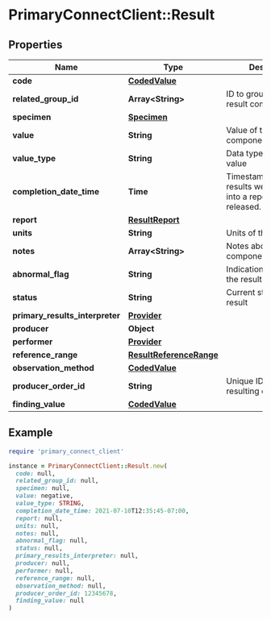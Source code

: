 # PrimaryConnectClient::Result

## Properties

| Name | Type | Description | Notes |
| ---- | ---- | ----------- | ----- |
| **code** | [**CodedValue**](CodedValue.md) |  | [optional] |
| **related_group_id** | **Array&lt;String&gt;** | ID to group separate result components | [optional] |
| **specimen** | [**Specimen**](Specimen.md) |  | [optional] |
| **value** | **String** | Value of the result component | [optional] |
| **value_type** | **String** | Data type for the result value | [optional] |
| **completion_date_time** | **Time** | Timestamp when the results were composed into a report and released. | [optional] |
| **report** | [**ResultReport**](ResultReport.md) |  | [optional] |
| **units** | **String** | Units of the result | [optional] |
| **notes** | **Array&lt;String&gt;** | Notes about the result component/observation | [optional] |
| **abnormal_flag** | **String** | Indication of whether the result was abnormal | [optional] |
| **status** | **String** | Current status of the result | [optional] |
| **primary_results_interpreter** | [**Provider**](Provider.md) |  | [optional] |
| **producer** | **Object** |  | [optional] |
| **performer** | [**Provider**](Provider.md) |  | [optional] |
| **reference_range** | [**ResultReferenceRange**](ResultReferenceRange.md) |  | [optional] |
| **observation_method** | [**CodedValue**](CodedValue.md) |  | [optional] |
| **producer_order_id** | **String** | Unique ID generated by resulting entity | [optional] |
| **finding_value** | [**CodedValue**](CodedValue.md) |  | [optional] |

## Example

```ruby
require 'primary_connect_client'

instance = PrimaryConnectClient::Result.new(
  code: null,
  related_group_id: null,
  specimen: null,
  value: negative,
  value_type: STRING,
  completion_date_time: 2021-07-10T12:35:45-07:00,
  report: null,
  units: null,
  notes: null,
  abnormal_flag: null,
  status: null,
  primary_results_interpreter: null,
  producer: null,
  performer: null,
  reference_range: null,
  observation_method: null,
  producer_order_id: 12345678,
  finding_value: null
)
```

